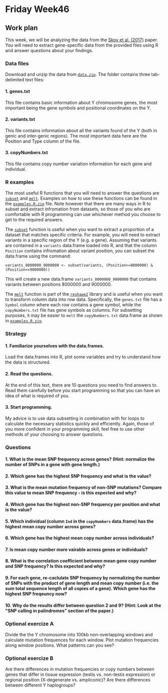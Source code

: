 # Friday Week46

## Work plan

This week, we will be analyzing the data from the [Skov et al. (2017)](https://journals.plos.org/plosgenetics/article?id=10.1371/journal.pgen.1006834) paper. You will need to extract gene-specific data from the provided files using R and answer questions about your findings.

### Data files
Download and unzip the data from [`data.zip`](data.zip). The folder contains three tab-delimited text files:
#### 1. genes.txt
This file contains basic information about Y chromosome genes, the most important being the gene symbols and positional coordinates on the Y.
#### 2. variants.txt
This file contains information about all the variants found of the Y (both in genic and inter-genic regions). The most important data here are the Position and Type column of the file.
#### 3. copyNumbers.txt
This file contains copy number variation information for each gene and individual.

### R examples
The most useful R functions that you will need to answer the questions are [`subset`](https://www.rdocumentation.org/packages/base/versions/3.6.2/topics/subset) and [`melt`](https://www.rdocumentation.org/packages/reshape2/versions/1.4.4/topics/melt). Examples on how to use these functions can be found in the [`examples.R.zip`](examples.R) file. Note however that there are many ways in R to subset and extract infromation from datasets, so those of you who are comfortable with R programming can use whichever method you choose to get to the required answers.

The [`subset`](https://www.rdocumentation.org/packages/base/versions/3.6.2/topics/subset) function is useful when you want to extract a proportion of a dataset that matches specific criteria. For example, you will need to extract variants in a specific region of the Y (e.g. a gene). Assuming that variants are contained in a `variants` data.frame loaded into R, and that the column `Position` contains infromation about variant position, you can subset the data.frame using the command:

`variants_8000000_9000000 <- subset(variants, (Position>=8000000) & (Position<=9000000))`

This will create a new data.frame `variants_8000000_9000000` that contains variants between positions 8000000 and 9000000.

The [`melt`](https://www.rdocumentation.org/packages/reshape2/versions/1.4.4/topics/melt) function is part of the [`reshape2`](https://www.rdocumentation.org/packages/reshape2/versions/1.4.4) library and is useful when you want to transform column data into row data. Specifically, the `genes.txt` file has a `Symbol` column where each row contains a gene symbol, while the `copyNumbers.txt` file has gene symbols as columns. For subsetting purposes, it may be easier to `melt` the `copyNumbers.txt` data.frame as shown in [`examples.R.zip`](examples.R).

### Strategy
#### 1. Familiarize yourselves with the data.frames.
Load the data.frames into R, plot some variables and try to understand how the data is structured.
#### 2. Read the questions.
At the end of this text, there are 10 questions you need to find answers to. Read them carefully before you start programming so that you can have an idea of what is required of you.
#### 3. Start programming.
My advice is to use data subsetting in combination with for loops to calculate the necessary statistics quickly and efficiently. Again, those of you more confident in your programming skill, feel free to use other methods of your choosing to answer questions.

### Questions
#### 1. What is the mean SNP frequency across genes? (Hint: normalize the number of SNPs in a gene with gene length.)
#### 2. Which gene has the highest SNP frequency and what is the value?
#### 3. What is the mean mutation frequency of non-SNP mutations? Compare this value to mean SNP frequency - is this expected and why?
#### 4. Which gene has the highest non-SNP frequency per position and what is the value?
#### 5. Which individual (column `Ind` in the `copyNumbers` data.frame) has the highest mean copy number across genes?
#### 6. Which gene has the highest mean copy number across individuals?
#### 7. Is mean copy number more vairable across genes or individuals?
#### 8. What is the correlation coefficient between mean gene copy number and SNP frequency? Is this expected and why?
#### 9. For each gene, re-caclulate SNP frequency by normalizing the number of SNPs with the product of gene length and mean copy number (i.e. the sum total sequence length of all copies of a gene). Which gene has the highest SNP freqeuncy now?
#### 10. Why do the results differ between question 2 and 9? (Hint: Look at the "SNP calling in palindromes" section of the paper.)

### Optional exercize A
Divide the the Y chromosome into 100kb non-overlapping windows and calculate mutation frequences for each window. Plot mutation frequencies along window positions. What patterns can you see?

### Optional exercize B
Are there differences in mutation frequencies or copy numbers between genes that differ in tissue expression (testis vs. non-testis expression) or regional position (X-degenerate vs. ampliconic)? Are there differences between different Y haplogroups?

